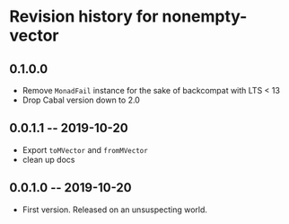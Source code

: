 # Revision history for nonempty-vector

## 0.1.0.0

* Remove `MonadFail` instance for the sake of backcompat with LTS < 13
* Drop Cabal version down to 2.0

## 0.0.1.1 -- 2019-10-20

* Export `toMVector` and `fromMVector`
* clean up docs

## 0.0.1.0 -- 2019-10-20

* First version. Released on an unsuspecting world.
